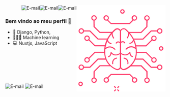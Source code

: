 <img alt="Portfolio" align="right" src="https://raw.githubusercontent.com/Samanosukeh/Samanosukeh/main/img/brain1.png" width="280"/>

<a href="mailto:flauberth_94@hotmail.com">
<img align="right" alt="E-mail" src="https://img.shields.io/badge/-How%20to%20reach%20me-red"/>
</a>

<a href="https://www.linkedin.com/in/samanosuke">
<img align="right" alt="E-mail" src="https://img.shields.io/badge/-Linkedin-blue"/>
</a>


<a href="https://www.samanosuke.com.br">
<img align="right" alt="E-mail" src="https://img.shields.io/badge/-Portfolio-green"/>
</a>


<br/>

### Bem vindo ao meu perfil 🎨

<!--- 🚀 I’m currently working at [Rocketseat](https://rocketseat.com.br/)-->
<!--- 🌐 <a href="https://samanosukeportfolio.netlify.app">Meu Portfólio</a> - ⚠️Em construção⚠️-->
- 🐍 Django, Python, 
-  👨🏻‍💻  Machine learning
- 💻 Nuxtjs, JavaScript

<br/><br/><br/><br/><br/>
<div>
  <img alt="E-mail" src="https://github-readme-stats.vercel.app/api/top-langs/?username=Samanosukeh&hide=TeXt&hide_border=true&layout=compact&theme=radical"/>
  <img alt="E-mail" src="https://github-readme-stats-codestackr.vercel.app/api?username=Samanosukeh&show_icons=true&hide_border=true&theme=radical"/>
</div>
